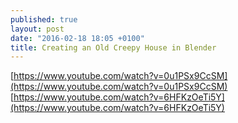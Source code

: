 ```yaml
---
published: true
layout: post
date: "2016-02-18 18:05 +0100"
title: Creating an Old Creepy House in Blender
---
```


[https://www.youtube.com/watch?v=0u1PSx9CcSM](https://www.youtube.com/watch?v=0u1PSx9CcSM)  
[https://www.youtube.com/watch?v=6HFKzOeTi5Y](https://www.youtube.com/watch?v=6HFKzOeTi5Y)
